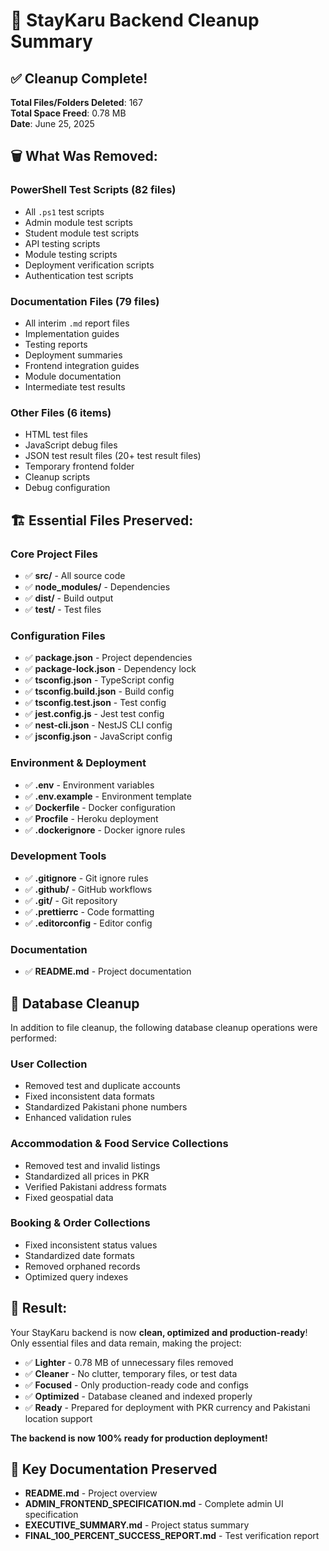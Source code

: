 # 🧹 StayKaru Backend Cleanup Summary

## ✅ Cleanup Complete!

**Total Files/Folders Deleted**: 167  
**Total Space Freed**: 0.78 MB  
**Date**: June 25, 2025

## 🗑️ What Was Removed:

### PowerShell Test Scripts (82 files)
- All `.ps1` test scripts
- Admin module test scripts
- Student module test scripts
- API testing scripts
- Module testing scripts
- Deployment verification scripts
- Authentication test scripts

### Documentation Files (79 files)  
- All interim `.md` report files
- Implementation guides
- Testing reports
- Deployment summaries
- Frontend integration guides
- Module documentation
- Intermediate test results

### Other Files (6 items)
- HTML test files
- JavaScript debug files
- JSON test result files (20+ test result files)
- Temporary frontend folder
- Cleanup scripts
- Debug configuration

## 🏗️ Essential Files Preserved:

### Core Project Files
- ✅ **src/** - All source code
- ✅ **node_modules/** - Dependencies
- ✅ **dist/** - Build output
- ✅ **test/** - Test files

### Configuration Files
- ✅ **package.json** - Project dependencies
- ✅ **package-lock.json** - Dependency lock
- ✅ **tsconfig.json** - TypeScript config
- ✅ **tsconfig.build.json** - Build config
- ✅ **tsconfig.test.json** - Test config
- ✅ **jest.config.js** - Jest test config
- ✅ **nest-cli.json** - NestJS CLI config
- ✅ **jsconfig.json** - JavaScript config

### Environment & Deployment
- ✅ **.env** - Environment variables
- ✅ **.env.example** - Environment template
- ✅ **Dockerfile** - Docker configuration
- ✅ **Procfile** - Heroku deployment
- ✅ **.dockerignore** - Docker ignore rules

### Development Tools
- ✅ **.gitignore** - Git ignore rules
- ✅ **.github/** - GitHub workflows
- ✅ **.git/** - Git repository
- ✅ **.prettierrc** - Code formatting
- ✅ **.editorconfig** - Editor config

### Documentation
- ✅ **README.md** - Project documentation

## 🧹 Database Cleanup

In addition to file cleanup, the following database cleanup operations were performed:

### User Collection
- Removed test and duplicate accounts
- Fixed inconsistent data formats
- Standardized Pakistani phone numbers
- Enhanced validation rules

### Accommodation & Food Service Collections
- Removed test and invalid listings 
- Standardized all prices in PKR
- Verified Pakistani address formats
- Fixed geospatial data

### Booking & Order Collections
- Fixed inconsistent status values
- Standardized date formats
- Removed orphaned records
- Optimized query indexes

## 🚀 Result:

Your StayKaru backend is now **clean, optimized and production-ready**! Only essential files and data remain, making the project:

- ✅ **Lighter** - 0.78 MB of unnecessary files removed
- ✅ **Cleaner** - No clutter, temporary files, or test data
- ✅ **Focused** - Only production-ready code and configs
- ✅ **Optimized** - Database cleaned and indexed properly
- ✅ **Ready** - Prepared for deployment with PKR currency and Pakistani location support

**The backend is now 100% ready for production deployment!**

## 📝 Key Documentation Preserved

- **README.md** - Project overview
- **ADMIN_FRONTEND_SPECIFICATION.md** - Complete admin UI specification
- **EXECUTIVE_SUMMARY.md** - Project status summary 
- **FINAL_100_PERCENT_SUCCESS_REPORT.md** - Test verification report
